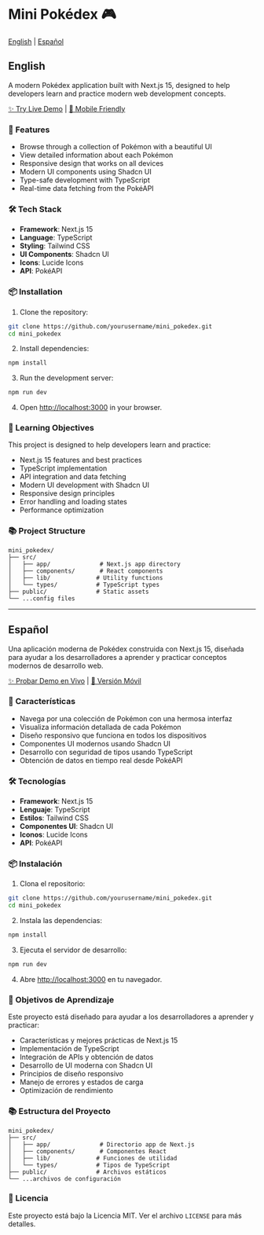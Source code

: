 # Mini Pokédex 🎮

[English](#english) | [Español](#español)

## English

A modern Pokédex application built with Next.js 15, designed to help developers learn and practice modern web development concepts.

[✨ Try Live Demo](https://mini-pokedex-kohl.vercel.app) | [📱 Mobile Friendly](https://mini-pokedex-kohl.vercel.app)

### 🚀 Features

- Browse through a collection of Pokémon with a beautiful UI
- View detailed information about each Pokémon
- Responsive design that works on all devices
- Modern UI components using Shadcn UI
- Type-safe development with TypeScript
- Real-time data fetching from the PokéAPI

### 🛠️ Tech Stack

- **Framework**: Next.js 15
- **Language**: TypeScript
- **Styling**: Tailwind CSS
- **UI Components**: Shadcn UI
- **Icons**: Lucide Icons
- **API**: PokéAPI

### 📦 Installation

1. Clone the repository:
```bash
git clone https://github.com/yourusername/mini_pokedex.git
cd mini_pokedex
```

2. Install dependencies:
```bash
npm install
```

3. Run the development server:
```bash
npm run dev
```

4. Open [http://localhost:3000](http://localhost:3000) in your browser.

### 🎯 Learning Objectives

This project is designed to help developers learn and practice:

- Next.js 15 features and best practices
- TypeScript implementation
- API integration and data fetching
- Modern UI development with Shadcn UI
- Responsive design principles
- Error handling and loading states
- Performance optimization

### 📚 Project Structure

```
mini_pokedex/
├── src/
│   ├── app/              # Next.js app directory
│   ├── components/       # React components
│   ├── lib/             # Utility functions
│   └── types/           # TypeScript types
├── public/              # Static assets
└── ...config files
```

---

## Español

Una aplicación moderna de Pokédex construida con Next.js 15, diseñada para ayudar a los desarrolladores a aprender y practicar conceptos modernos de desarrollo web.

[✨ Probar Demo en Vivo](https://mini-pokedex-kohl.vercel.app) | [📱 Versión Móvil](https://mini-pokedex-kohl.vercel.app)

### 🚀 Características

- Navega por una colección de Pokémon con una hermosa interfaz
- Visualiza información detallada de cada Pokémon
- Diseño responsivo que funciona en todos los dispositivos
- Componentes UI modernos usando Shadcn UI
- Desarrollo con seguridad de tipos usando TypeScript
- Obtención de datos en tiempo real desde PokéAPI

### 🛠️ Tecnologías

- **Framework**: Next.js 15
- **Lenguaje**: TypeScript
- **Estilos**: Tailwind CSS
- **Componentes UI**: Shadcn UI
- **Iconos**: Lucide Icons
- **API**: PokéAPI

### 📦 Instalación

1. Clona el repositorio:
```bash
git clone https://github.com/yourusername/mini_pokedex.git
cd mini_pokedex
```

2. Instala las dependencias:
```bash
npm install
```

3. Ejecuta el servidor de desarrollo:
```bash
npm run dev
```

4. Abre [http://localhost:3000](http://localhost:3000) en tu navegador.

### 🎯 Objetivos de Aprendizaje

Este proyecto está diseñado para ayudar a los desarrolladores a aprender y practicar:

- Características y mejores prácticas de Next.js 15
- Implementación de TypeScript
- Integración de APIs y obtención de datos
- Desarrollo de UI moderna con Shadcn UI
- Principios de diseño responsivo
- Manejo de errores y estados de carga
- Optimización de rendimiento

### 📚 Estructura del Proyecto

```
mini_pokedex/
├── src/
│   ├── app/              # Directorio app de Next.js
│   ├── components/       # Componentes React
│   ├── lib/             # Funciones de utilidad
│   └── types/           # Tipos de TypeScript
├── public/              # Archivos estáticos
└── ...archivos de configuración
```

### 📝 Licencia

Este proyecto está bajo la Licencia MIT. Ver el archivo `LICENSE` para más detalles.
